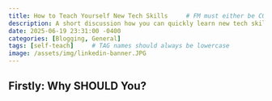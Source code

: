 ```yaml
---
title: How to Teach Yourself New Tech Skills     # FM must either be COMPLETELY filled out or EMPTY between the lines for site to not break
description: A short discussion how you can quickly learn new tech skills.
date: 2025-06-19 23:31:00 -0400
categories: [Blogging, General]
tags: [self-teach]     # TAG names should always be lowercase
image: /assets/img/linkedin-banner.JPG
---
```


## Firstly: Why SHOULD You?
